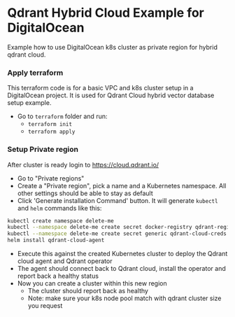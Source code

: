 # Qdrant Hybrid Cloud Example for DigitalOcean

Example how to use DigitalOcean k8s cluster as private region for hybrid qdrant cloud.

### Apply terraform
This terraform code is for a basic VPC and k8s cluster setup in a DigitalOcean project.
It is used for Qdrant Cloud hybrid vector database setup example.
- Go to `terraform` folder and run:
    - `terraform init`
    - `terraform apply`

### Setup Private region
After cluster is ready login to https://cloud.qdrant.io/
- Go to "Private regions"
- Create a "Private region", pick a name and a Kubernetes namespace. All other settings should be able to stay as default
- Click 'Generate installation Command' button. It will generate `kubectl` and `helm` commands like this:
``` bash
kubectl create namespace delete-me
kubectl --namespace delete-me create secret docker-registry qdrant-registry-creds
kubectl --namespace delete-me create secret generic qdrant-cloud-creds --from-literal=access-key='*'
helm install qdrant-cloud-agent
```
- Execute this against the created Kubernetes cluster to deploy the Qdrant cloud agent and Qdrant operator
- The agent should connect back to Qdrant cloud, install the operator and report back a healthy status
- Now you can create a cluster within this new region
    - The cluster should report back as healthy
    - Note: make sure your k8s node pool match with qdrant cluster size you request


  